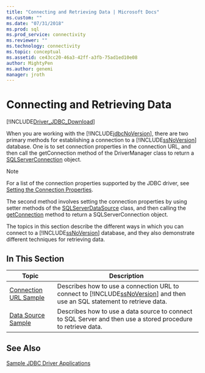 ```yaml
---
title: "Connecting and Retrieving Data | Microsoft Docs"
ms.custom: ""
ms.date: "07/31/2018"
ms.prod: sql
ms.prod_service: connectivity
ms.reviewer: ""
ms.technology: connectivity
ms.topic: conceptual
ms.assetid: ce43cc20-46a3-42ff-a3fb-75ad1ed10e08
author: MightyPen
ms.author: genemi
manager: jroth
---
```

# Connecting and Retrieving Data

[!INCLUDE[Driver_JDBC_Download](../../../includes/driver_jdbc_download.md)]

When you are working with the [!INCLUDE[jdbcNoVersion](../../../includes/jdbcnoversion_md.md)], there are two primary methods for establishing a connection to a [!INCLUDE[ssNoVersion](../../../includes/ssnoversion-md.md)] database. One is to set connection properties in the connection URL, and then call the getConnection method of the DriverManager class to return a [SQLServerConnection](../../../connect/jdbc/reference/sqlserverconnection-class.md) object.  
  
> [!NOTE]  
> For a list of the connection properties supported by the JDBC driver, see [Setting the Connection Properties](../../../connect/jdbc/setting-the-connection-properties.md).  
  
The second method involves setting the connection properties by using setter methods of the [SQLServerDataSource](../../../connect/jdbc/reference/sqlserverdatasource-class.md) class, and then calling the [getConnection](../../../connect/jdbc/reference/getconnection-method-sqlserverdatasource.md) method to return a SQLServerConnection object.  
  
The topics in this section describe the different ways in which you can connect to a [!INCLUDE[ssNoVersion](../../../includes/ssnoversion-md.md)] database, and they also demonstrate different techniques for retrieving data.  
  
## In This Section  
  
|Topic|Description|  
|-----------|-----------------|  
|[Connection URL Sample](../../../connect/jdbc/code-samples/connection-url-sample.md)|Describes how to use a connection URL to connect to [!INCLUDE[ssNoVersion](../../../includes/ssnoversion-md.md)] and then use an SQL statement to retrieve data.|  
|[Data Source Sample](../../../connect/jdbc/code-samples/data-source-sample.md)|Describes how to use a data source to connect to SQL Server and then use a stored procedure to retrieve data.|  
  
## See Also

[Sample JDBC Driver Applications](../../jdbc/code-samples/sample-jdbc-driver-applications.md)
  
